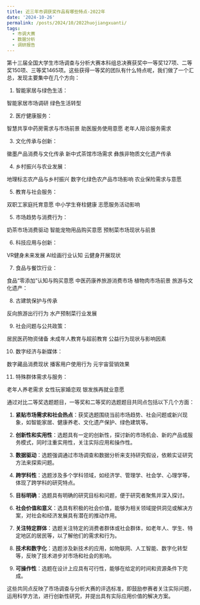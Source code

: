 ```yaml
---
title: 近三年市调获奖作品有哪些特点-2022年
date: '2024-10-26'
permalink: /posts/2024/10/2022huojiangxuanti/
tags:
  - 市调大赛
  - 数据分析
  - 调研报告
---
```


第十三届全国大学生市场调查与分析大赛本科组总决赛获奖中一等奖127项、二等奖150项、三等奖1465项。这些获得一等奖的团队有什么特点呢，我们做了一个汇总，发现主要集中在几个方向：

1. 智能家居与绿色生活：

智能家居市场调研
绿色生活转型

2. 医疗健康服务：

智慧共享中药房需求与市场前景
助医服务使用意愿
老年人陪诊服务需求

3. 文化传承与创新：

徽墨产品消费与文化传承
新中式茶馆市场需求
彝族非物质文化遗产传承

4. 乡村振兴与农业发展：

地理标志农产品与乡村振兴
数字化绿色农产品市场影响
农业保险需求与意愿

5. 教育与社会服务：

双职工家庭托育意愿
中小学生脊柱健康
志愿服务活动影响

5. 市场趋势与消费行为：

奶茶市场消费驱动
智能宠物用品购买意愿
预制菜市场现状与前景

6. 科技应用与创新：

VR健身未来发展
AI绘画行业认知
云健身开展现状

7. 食品与餐饮行业：

食品“零添加”认知与购买意愿
中医药康养旅游消费市场
植物肉市场前景
旅游与文化遗产：

8. 古建筑保护与传承

反向旅游出行行为
水产预制菜行业发展

9. 社会问题与公共政策：

居民医药物资储备
未成年人教育与超前教育
公益行为现状与影响因素

10. 数字经济与新媒体：

数字藏品消费现状
播客用户使用行为
元宇宙营销效果

11. 特殊群体需求与服务：

老年人养老需求
女性玩家婚恋观
银发族再就业意愿

通过对比二等奖选题题目，一等奖和二等奖的选题题目共同点包括以下几个方面：

1. **紧贴市场需求和社会热点**：获奖选题围绕当前市场趋势、社会问题或新兴现象，如智能家居、健康养老、文化遗产保护、绿色建筑等。

2. **创新性和实用性**：选题具有一定的创新性，探讨新的市场机会、新的产品或服务模式，同时注重实用性，关注实际应用和操作性。

3. **数据驱动**：选题强调通过市场调查和数据分析来支持研究假设，依赖实证研究方法来探索问题。

4. **跨学科性**：选题涉及多个学科领域，如经济学、管理学、社会学、心理学等，体现了跨学科的研究特点。

5. **目标明确**：选题具有明确的研究目标和问题，便于研究者聚焦并深入探讨。

6. **社会价值和意义**：选具有积极的社会价值，能够为相关领域提供洞见或解决方案，对社会和经济发展具有潜在的推动作用。

7. **关注特定群体**：选题关注特定的消费者群体或社会群体，如老年人、学生、特定地区的居民等，以了解他们的需求和行为。

8. **技术和数字化**：选题涉及新技术的应用，如物联网、人工智能、数字化转型等，反映了技术进步对市场和社会的影响。

9. **可操作性**：选题在设计上应具有可行性，能够在给定的时间和资源条件下完成。

这些共同点反映了市场调查与分析大赛的评选标准，即鼓励参赛者关注实际问题，运用科学方法，进行创新性研究，并提出具有实际应用价值的解决方案。


